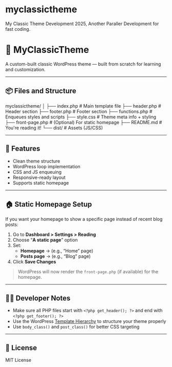 # myclassictheme
My Classic Theme Development 2025, Another Paraller Development for fast coding.

# 🎨 MyClassicTheme

A custom-built classic WordPress theme — built from scratch for learning and customization.

---

## 📦 Files and Structure

myclassictheme/ │ ├── index.php # Main template file ├── header.php # Header section ├── footer.php # Footer section ├── functions.php # Enqueues styles and scripts ├── style.css # Theme meta info + styling ├── front-page.php # (Optional) For static homepage ├── README.md # You're reading it! └── dist/ # Assets (JS/CSS)


---

## 🚀 Features

- Clean theme structure  
- WordPress loop implementation  
- CSS and JS enqueuing  
- Responsive-ready layout  
- Supports static homepage

---

## 🏠 Static Homepage Setup

If you want your homepage to show a specific page instead of recent blog posts:

1. Go to **Dashboard > Settings > Reading**
2. Choose “**A static page**” option
3. Set:
   - **Homepage** → (e.g., “Home” page)
   - **Posts page** → (e.g., “Blog” page)
4. Click **Save Changes**

> WordPress will now render the `front-page.php` (if available) for the homepage.

---

## 🧑‍💻 Developer Notes

- Make sure all PHP files start with `<?php get_header(); ?>` and end with `<?php get_footer(); ?>`  
- Use the WordPress [Template Hierarchy](https://developer.wordpress.org/themes/basics/template-hierarchy/) to structure your theme properly  
- Use `body_class()` and `post_class()` for better CSS targeting

---

## 📜 License

MIT License
